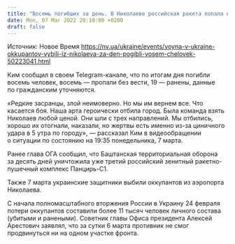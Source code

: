 ```yaml
---
title: "Восемь погибших за день. В Николаеве российская ракета попала в казарму, где спали военные — глава ОГА"
date: Mon, 07 Mar 2022 20:10:00 +0200
draft: false
---
```

Источник: Новое Время https://nv.ua/ukraine/events/voyna-v-ukraine-okkupantov-vybili-iz-nikolaeva-za-den-pogibli-vosem-chelovek-50223041.html


Ким сообщил в своем Telegram-канале, что по итогам дня погибли восемь человек, восемь — пропали без вести, 19 — ранены, данные по гражданским уточняются.

«Редкие засранцы, злой неимоверно. Но мы им вернем все. Что касается боя. Наша арта героически отбила город. Была команда взять Николаев любой ценой. Они шли с трех направлений. Мы отбились, хорошо их отогнали, наказали, но жертвы есть именно из-за циничного удара в 5 утра по городу», — рассказал Ким в видеообращении о ситуации по состоянию на 19:35 понедельника, 7 марта.

Ранее глава ОГА сообщил, что Баштанская территориальная оборона за десять дней уничтожила уже третий российский зенитный ракетно-пушечный комплекс Панцирь-С1.

Также 7 марта украинские защитники выбили оккупантов из аэропорта Николаева.

С начала полномасштабного вторжения России в Украину 24 февраля потери оккупантов составили более 11 тысяч человек личного состава (убитыми и ранеными). Советник главы Офиса президента Алексей Арестович заявлял, что за сутки 6 марта противник не смог продвинуться ни на одном участке фронта.
